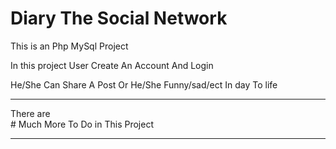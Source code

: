 # Diary The Social Network
This is an Php MySql Project

In this project User Create An Account And Login
<br>

He/She Can Share A Post Or He/She Funny/sad/ect In day To life <br>
<hr>
There are<br>
# Much More To Do in This Project
<br>
<hr>

